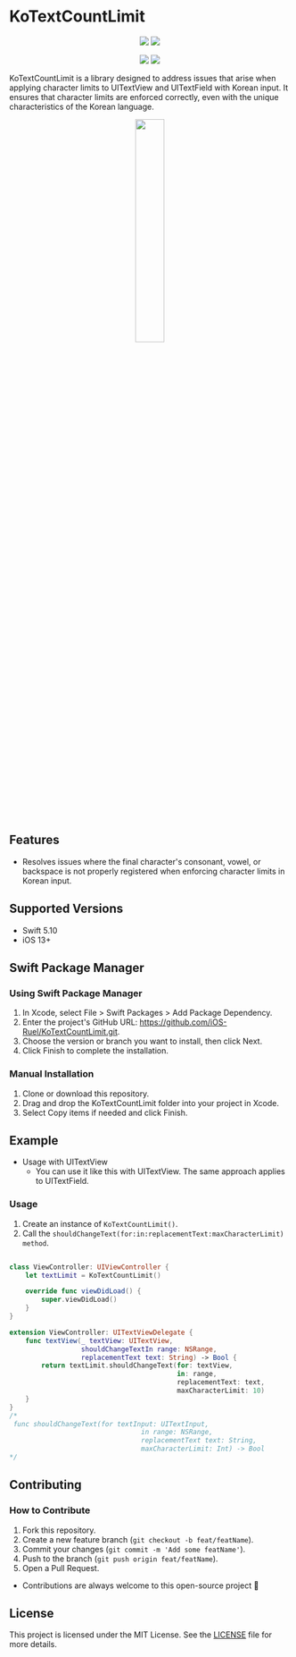 # KoTextCountLimit

<p align="center">
  <a href="https://www.swift.org/package-manager/"><img src="https://img.shields.io/badge/SPM-compatible-green" /></a>
  <a href="https://opensource.org/licenses/MIT/"><img src="https://img.shields.io/badge/License-MIT-green.svg" /></a>
</p>
<p align="center">
  <a href="https://getstream.io/video/docs/sdk/ios/"><img src="https://img.shields.io/badge/platforms-iOS 13%2B-lightblue" /></a>
  <a href="https://swift.org"><img src="https://img.shields.io/badge/Swift-5.10%2B-orange.svg" /></a>
</p>

KoTextCountLimit is a library designed to address issues that arise when applying character limits to UITextView and UITextField with Korean input. It ensures that character limits are enforced correctly, even with the unique characteristics of the Korean language.

<p align="center">
<img src="https://github.com/user-attachments/assets/9fb581e9-ddef-470c-84fe-2e24dd536544" align="center" width="32%">  
</p>

## Features
- Resolves issues where the final character's consonant, vowel, or backspace is not properly registered when enforcing character limits in Korean input.

## Supported Versions
- Swift 5.10
- iOS 13+

## Swift Package Manager
### Using Swift Package Manager
1. In Xcode, select File > Swift Packages > Add Package Dependency.
2. Enter the project's GitHub URL: https://github.com/iOS-Ruel/KoTextCountLimit.git.
3. Choose the version or branch you want to install, then click Next.
4. Click Finish to complete the installation.

### Manual Installation
1. Clone or download this repository.
2. Drag and drop the KoTextCountLimit folder into your project in Xcode.
3. Select Copy items if needed and click Finish.

## Example
- Usage with UITextView
    - You can use it like this with UITextView. The same approach applies to UITextField.
### Usage

1. Create an instance of `KoTextCountLimit()`.
2. Call the `shouldChangeText(for:in:replacementText:maxCharacterLimit) method`.

```Swift

class ViewController: UIViewController { 
    let textLimit = KoTextCountLimit()

    override func viewDidLoad() {
        super.viewDidLoad()
    }
}

extension ViewController: UITextViewDelegate {
    func textView(_ textView: UITextView, 
                  shouldChangeTextIn range: NSRange,
                  replacementText text: String) -> Bool {
        return textLimit.shouldChangeText(for: textView, 
                                          in: range,
                                          replacementText: text,
                                          maxCharacterLimit: 10)
    }
}
/*
 func shouldChangeText(for textInput: UITextInput, 
                                 in range: NSRange,
                                 replacementText text: String,
                                 maxCharacterLimit: Int) -> Bool
*/
```


## Contributing
### How to Contribute
1. Fork this repository.
2. Create a new feature branch (`git checkout -b feat/featName`).
3. Commit your changes (`git commit -m 'Add some featName'`).
4. Push to the branch (`git push origin feat/featName`).
5. Open a Pull Request.

- Contributions are always welcome to this open-source project 🤗

## License
This project is licensed under the MIT License. See the [LICENSE](LICENSE) file for more details.